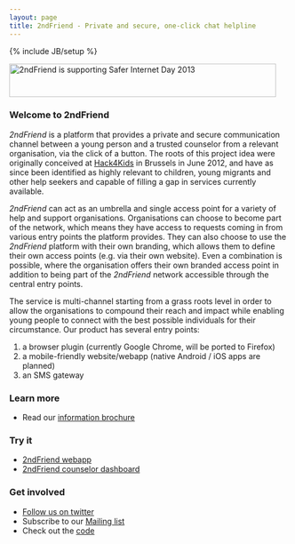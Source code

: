 ```yaml
---
layout: page
title: 2ndFriend - Private and secure, one-click chat helpline
---
```

{% include JB/setup %}

<a href="http://www.saferinternet.org.uk/safer-internet-day/2013" title='2ndFriend is supporting Safer Internet Day 2013'>
  <img width='480' height='60' alt='2ndFriend is supporting Safer Internet Day 2013' src='http://www.saferinternet.org.uk/downloads/Safer_Internet_Day/2013/Banners/Banner-SID2013_468x60.jpg' />
</a>

### Welcome to 2ndFriend

*2ndFriend* is a platform that provides a private and secure communication channel between a young person and a trusted counselor from a relevant organisation, via the click of a button. The roots of this project idea were originally conceived at [Hack4Kids](http://2012.euhackathon.eu/) in Brussels in June 2012, and have as since been identified as highly relevant to children, young migrants and other help seekers and capable of filling a gap in services currently available.

*2ndFriend* can act as an umbrella and single access point for a variety of help and support organisations. Organisations can choose to become part of the network, which means they have access to requests coming in from various entry points the platform provides. They can also choose to use the *2ndFriend* platform with their own branding, which allows them to define their own access points (e.g. via their own website). Even a combination is possible, where the organisation offers their own branded access point in addition to being part of the *2ndFriend* network accessible through the central entry points.

The service is multi-channel starting from a grass roots level in order to allow the organisations to compound their reach and impact while enabling young people to connect with the best possible individuals for their circumstance. Our product has several entry points:

1. a browser plugin (currently Google Chrome, will be ported to Firefox)
2. a mobile-friendly website/webapp (native Android / iOS apps are planned)
3. an SMS gateway

### Learn more

* Read our [information brochure](downloads/2ndfriend_handout.pdf)

### Try it

* [2ndFriend webapp](https://secondfriend.github.com/chrome-extension)
* [2ndFriend counselor dashboard](https://second-friend.appspot.com)

### Get involved

* [Follow us on twitter](https://twitter.com/Second_Friend)
* Subscribe to our [Mailing list](https://groups.google.com/d/forum/secondfriend)
* Check out the [code](https://github.com/SecondFriend)

